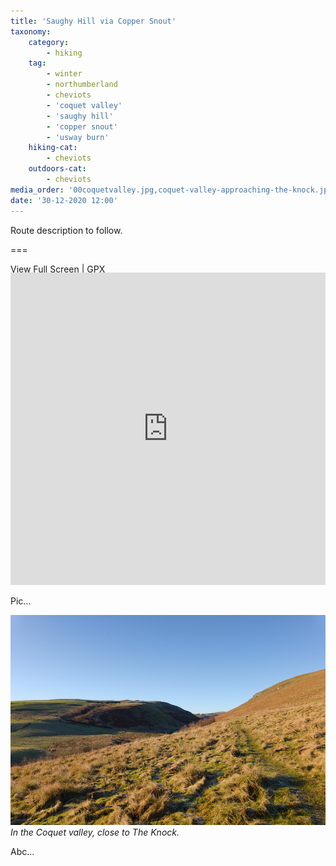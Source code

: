 ```yaml
---
title: 'Saughy Hill via Copper Snout'
taxonomy:
    category:
        - hiking
    tag:
        - winter
        - northumberland
        - cheviots
        - 'coquet valley'
        - 'saughy hill'
        - 'copper snout'
        - 'usway burn'
    hiking-cat:
        - cheviots
    outdoors-cat:
        - cheviots
media_order: '00coquetvalley.jpg,coquet-valley-approaching-the-knock.jpg'
date: '30-12-2020 12:00'
---
```


Route description to follow.

===

[View Full Screen](https://map.mootparadox.com/full/coquet-valley-1) | [GPX](https://map.mootparadox.com/gpx/coquet-valley-1)  
<p><iframe src="https://map.mootparadox.com/embed/coquet-valley-1" height="500" width="100%" style="border:none; margin-top:-1.2em;"></iframe></p>

Pic...

![coquet-valley-approaching-the-knock](coquet-valley-approaching-the-knock.jpg "coquet-valley-approaching-the-knock")
*In the Coquet valley, close to The Knock.*

Abc...
